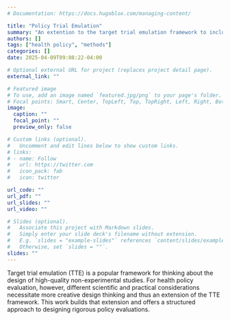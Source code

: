 ```yaml
---
# Documentation: https://docs.hugoblox.com/managing-content/

title: "Policy Trial Emulation"
summary: "An extention to the target trial emulation framework to include special considerations when designing high-quality non-experimental studies to evaluate health policy."
authors: []
tags: ["health policy", "methods"]
categories: []
date: 2025-04-09T09:08:22-04:00

# Optional external URL for project (replaces project detail page).
external_link: ""

# Featured image
# To use, add an image named `featured.jpg/png` to your page's folder.
# Focal points: Smart, Center, TopLeft, Top, TopRight, Left, Right, BottomLeft, Bottom, BottomRight.
image:
  caption: ""
  focal_point: ""
  preview_only: false

# Custom links (optional).
#   Uncomment and edit lines below to show custom links.
# links:
# - name: Follow
#   url: https://twitter.com
#   icon_pack: fab
#   icon: twitter

url_code: ""
url_pdf: ""
url_slides: ""
url_video: ""

# Slides (optional).
#   Associate this project with Markdown slides.
#   Simply enter your slide deck's filename without extension.
#   E.g. `slides = "example-slides"` references `content/slides/example-slides.md`.
#   Otherwise, set `slides = ""`.
slides: ""
---
```


Target trial emulation (TTE) is a popular framework for thinking about the design of high-quality non-experimental studies. For health policy evaluation, however, different scientific and practical considerations necessitate more creative design thinking and thus an extension of the TTE framework. This work builds that extension and offers a structured approach to designing rigorous policy evaluations.